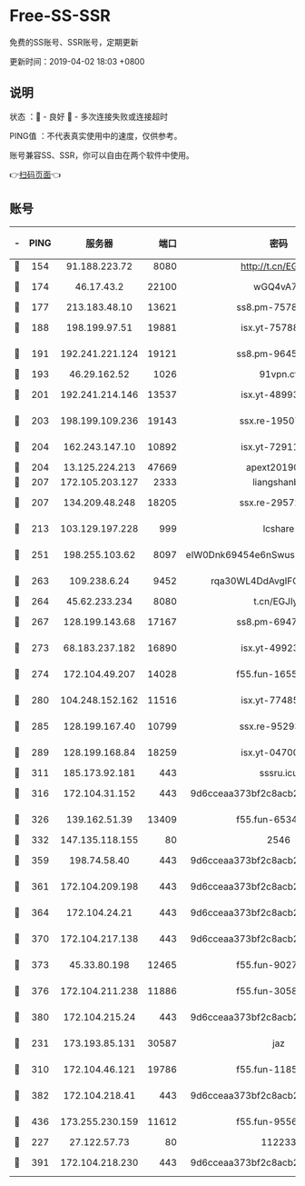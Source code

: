 # Free-SS-SSR

免费的SS账号、SSR账号，定期更新

更新时间：2019-04-02 18:03 +0800

## 说明

状态     ：🙂 - 良好 🙁 - 多次连接失败或连接超时

PING值   ：不代表真实使用中的速度，仅供参考。

账号兼容SS、SSR，你可以自由在两个软件中使用。

👉[扫码页面](https://liesauer.github.io/Free-SS-SSR/)👈

## 账号

|-|PING|服务器|端口|密码|加密方式|区域|
|:----:|:----:|:-----:|-----:|:----:|:----:|:----:|
|🙂|154|91.188.223.72|8080|http://t.cn/EGJIyrl|rc4-md5|RU|
|🙂|174|46.17.43.2|22100|wGQ4vA7D|aes-256-gcm|RU|
|🙂|177|213.183.48.10|13621|ss8.pm-75785844|rc4-md5|RU|
|🙂|188|198.199.97.51|19881|isx.yt-75788519|aes-256-cfb|US|
|🙂|191|192.241.221.124|19121|ss8.pm-96452968|aes-256-cfb|US|
|🙂|193|46.29.162.52|1026|91vpn.cf|rc4-md5|RU|
|🙂|201|192.241.214.146|13537|isx.yt-48993541|aes-256-cfb|US|
|🙂|203|198.199.109.236|19143|ssx.re-19507417|aes-256-cfb|US|
|🙂|204|162.243.147.10|10892|isx.yt-72911637|aes-256-cfb|US|
|🙂|204|13.125.224.213|47669|apext2019001|chacha20|KR|
|🙂|207|172.105.203.127|2333|liangshanbo|chacha20|JP|
|🙂|207|134.209.48.248|18205|ssx.re-29572798|aes-256-cfb|US|
|🙂|213|103.129.197.228|999|lcshare|aes-256-cfb|US|
|🙂|251|198.255.103.62|8097|eIW0Dnk69454e6nSwuspv9DmS201tQ0D|aes-256-cfb|US|
|🙂|263|109.238.6.24|9452|rqa30WL4DdAvgIFG6Fs3znzTa|aes-256-cfb|FR|
|🙂|264|45.62.233.234|8080|t.cn/EGJIyrl|rc4-md5|CA|
|🙂|267|128.199.143.68|17167|ss8.pm-69475230|aes-256-cfb|SG|
|🙂|273|68.183.237.182|16890|isx.yt-49923766|aes-256-cfb|SG|
|🙂|274|172.104.49.207|14028|f55.fun-16558958|aes-256-cfb|SG|
|🙂|280|104.248.152.162|11516|isx.yt-77485292|aes-256-cfb|SG|
|🙂|285|128.199.167.40|10799|ssx.re-95293945|aes-256-cfb|SG|
|🙂|289|128.199.168.84|18259|isx.yt-04700697|aes-256-cfb|SG|
|🙂|311|185.173.92.181|443|sssru.icu|rc4-md5|RU|
|🙂|316|172.104.31.152|443|9d6cceaa373bf2c8acb22e60b6a58be6|aes-256-cfb|US|
|🙂|326|139.162.51.39|13409|f55.fun-65348713|aes-256-cfb|SG|
|🙂|332|147.135.118.155|80|2546|chacha20|US|
|🙂|359|198.74.58.40|443|9d6cceaa373bf2c8acb22e60b6a58be6|aes-256-cfb|US|
|🙂|361|172.104.209.198|443|9d6cceaa373bf2c8acb22e60b6a58be6|aes-256-cfb|US|
|🙂|364|172.104.24.21|443|9d6cceaa373bf2c8acb22e60b6a58be6|aes-256-cfb|US|
|🙂|370|172.104.217.138|443|9d6cceaa373bf2c8acb22e60b6a58be6|aes-256-cfb|US|
|🙂|373|45.33.80.198|12465|f55.fun-90274563|aes-256-cfb|US|
|🙂|376|172.104.211.238|11886|f55.fun-30589082|aes-256-cfb|US|
|🙂|380|172.104.215.24|443|9d6cceaa373bf2c8acb22e60b6a58be6|aes-256-cfb|US|
|🙂|231|173.193.85.131|30587|jaz|aes-256-cfb|US|
|🙂|310|172.104.46.121|19786|f55.fun-11854129|aes-256-cfb|SG|
|🙂|382|172.104.218.41|443|9d6cceaa373bf2c8acb22e60b6a58be6|aes-256-cfb|US|
|🙂|436|173.255.230.159|11612|f55.fun-95562251|aes-256-cfb|US|
|🙁|227|27.122.57.73|80|112233|chacha20|HK|
|🙁|391|172.104.218.230|443|9d6cceaa373bf2c8acb22e60b6a58be6|aes-256-cfb|US|
